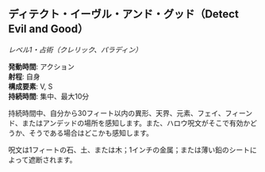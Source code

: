 ## ディテクト・イーヴル・アンド・グッド（Detect Evil and Good）
*レベル1・占術（クレリック、パラディン）*

**発動時間**: アクション  
**射程**: 自身  
**構成要素**: V, S  
**持続時間**: 集中、最大10分

持続時間中、自分から30フィート以内の異形、天界、元素、フェイ、フィーンド、またはアンデッドの場所を感知します。また、ハロウ呪文がそこで有効かどうか、そうである場合はどこかも感知します。

呪文は1フィートの石、土、または木；1インチの金属；または薄い鉛のシートによって遮断されます。